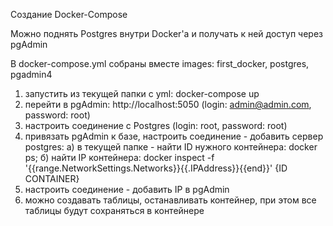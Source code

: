 Создание Docker-Compose

Можно поднять Postgres внутри Docker'а и получать к ней доступ через pgAdmin

В docker-compose.yml собраны вместе images: first_docker, postgres, pgadmin4

1) запустить из текущей папки с yml: docker-compose up
2) перейти в pgAdmin: http://localhost:5050 (login: admin@admin.com, password: root)
3) настроить соединение c Postgres (login: root, password: root)
4) привязать pgAdmin к базе, настроить соединение - добавить сервер postgres: а) в текущей папке - найти ID нужного контейнера: docker ps; б) найти IP контейнера: docker inspect -f '{{range.NetworkSettings.Networks}}{{.IPAddress}}{{end}}' {ID CONTAINER}
5) настроить соединение - добавить IP в pgAdmin
6) можно создавать таблицы, останавливать контейнер, при этом все таблицы будут сохраняться в контейнере
